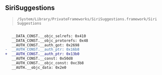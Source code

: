 ## SiriSuggestions

> `/System/Library/PrivateFrameworks/SiriSuggestions.framework/SiriSuggestions`

```diff

   __DATA_CONST.__objc_selrefs: 0x410
   __DATA_CONST.__objc_protorefs: 0x48
   __AUTH_CONST.__auth_got: 0x2698
-  __AUTH_CONST.__auth_ptr: 0x16b8
+  __AUTH_CONST.__auth_ptr: 0x13b0
   __AUTH_CONST.__const: 0x50d8
   __AUTH_CONST.__objc_const: 0xc3b8
   __AUTH.__objc_data: 0x2e0

```
